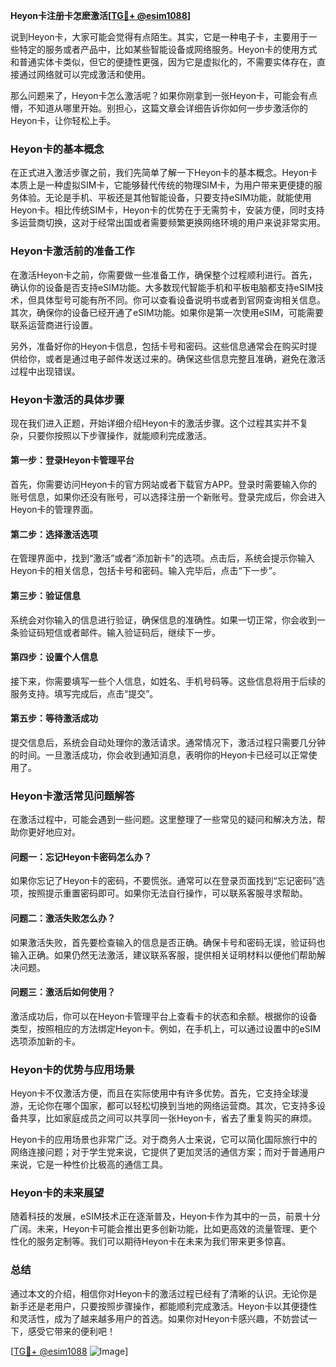 **Heyon卡注册卡怎麽激活[[TG💪+ @esim1088](https://t.me/s/esim1088)]**

说到Heyon卡，大家可能会觉得有点陌生。其实，它是一种电子卡，主要用于一些特定的服务或者产品中，比如某些智能设备或网络服务。Heyon卡的使用方式和普通实体卡类似，但它的便捷性更强，因为它是虚拟化的，不需要实体存在，直接通过网络就可以完成激活和使用。

那么问题来了，Heyon卡怎么激活呢？如果你刚拿到一张Heyon卡，可能会有点懵，不知道从哪里开始。别担心，这篇文章会详细告诉你如何一步步激活你的Heyon卡，让你轻松上手。

### Heyon卡的基本概念

在正式进入激活步骤之前，我们先简单了解一下Heyon卡的基本概念。Heyon卡本质上是一种虚拟SIM卡，它能够替代传统的物理SIM卡，为用户带来更便捷的服务体验。无论是手机、平板还是其他智能设备，只要支持eSIM功能，就能使用Heyon卡。相比传统SIM卡，Heyon卡的优势在于无需剪卡，安装方便，同时支持多运营商切换，这对于经常出国或者需要频繁更换网络环境的用户来说非常实用。

### Heyon卡激活前的准备工作

在激活Heyon卡之前，你需要做一些准备工作，确保整个过程顺利进行。首先，确认你的设备是否支持eSIM功能。大多数现代智能手机和平板电脑都支持eSIM技术，但具体型号可能有所不同。你可以查看设备说明书或者到官网查询相关信息。其次，确保你的设备已经开通了eSIM功能。如果你是第一次使用eSIM，可能需要联系运营商进行设置。

另外，准备好你的Heyon卡信息，包括卡号和密码。这些信息通常会在购买时提供给你，或者是通过电子邮件发送过来的。确保这些信息完整且准确，避免在激活过程中出现错误。

### Heyon卡激活的具体步骤

现在我们进入正题，开始详细介绍Heyon卡的激活步骤。这个过程其实并不复杂，只要你按照以下步骤操作，就能顺利完成激活。

#### 第一步：登录Heyon卡管理平台

首先，你需要访问Heyon卡的官方网站或者下载官方APP。登录时需要输入你的账号信息，如果你还没有账号，可以选择注册一个新账号。登录完成后，你会进入Heyon卡的管理界面。

#### 第二步：选择激活选项

在管理界面中，找到“激活”或者“添加新卡”的选项。点击后，系统会提示你输入Heyon卡的相关信息，包括卡号和密码。输入完毕后，点击“下一步”。

#### 第三步：验证信息

系统会对你输入的信息进行验证，确保信息的准确性。如果一切正常，你会收到一条验证码短信或者邮件。输入验证码后，继续下一步。

#### 第四步：设置个人信息

接下来，你需要填写一些个人信息，如姓名、手机号码等。这些信息将用于后续的服务支持。填写完成后，点击“提交”。

#### 第五步：等待激活成功

提交信息后，系统会自动处理你的激活请求。通常情况下，激活过程只需要几分钟的时间。一旦激活成功，你会收到通知消息，表明你的Heyon卡已经可以正常使用了。

### Heyon卡激活常见问题解答

在激活过程中，可能会遇到一些问题。这里整理了一些常见的疑问和解决方法，帮助你更好地应对。

#### 问题一：忘记Heyon卡密码怎么办？

如果你忘记了Heyon卡的密码，不要慌张。通常可以在登录页面找到“忘记密码”选项，按照提示重置密码即可。如果你无法自行操作，可以联系客服寻求帮助。

#### 问题二：激活失败怎么办？

如果激活失败，首先要检查输入的信息是否正确。确保卡号和密码无误，验证码也输入正确。如果仍然无法激活，建议联系客服，提供相关证明材料以便他们帮助解决问题。

#### 问题三：激活后如何使用？

激活成功后，你可以在Heyon卡管理平台上查看卡的状态和余额。根据你的设备类型，按照相应的方法绑定Heyon卡。例如，在手机上，可以通过设置中的eSIM选项添加新的卡。

### Heyon卡的优势与应用场景

Heyon卡不仅激活方便，而且在实际使用中有许多优势。首先，它支持全球漫游，无论你在哪个国家，都可以轻松切换到当地的网络运营商。其次，它支持多设备共享，比如家庭成员之间可以共享同一张Heyon卡，省去了重复购买的麻烦。

Heyon卡的应用场景也非常广泛。对于商务人士来说，它可以简化国际旅行中的网络连接问题；对于学生党来说，它提供了更加灵活的通信方案；而对于普通用户来说，它是一种性价比极高的通信工具。

### Heyon卡的未来展望

随着科技的发展，eSIM技术正在逐渐普及，Heyon卡作为其中的一员，前景十分广阔。未来，Heyon卡可能会推出更多创新功能，比如更高效的流量管理、更个性化的服务定制等。我们可以期待Heyon卡在未来为我们带来更多惊喜。

### 总结

通过本文的介绍，相信你对Heyon卡的激活过程已经有了清晰的认识。无论你是新手还是老用户，只要按照步骤操作，都能顺利完成激活。Heyon卡以其便捷性和灵活性，成为了越来越多用户的首选。如果你对Heyon卡感兴趣，不妨尝试一下，感受它带来的便利吧！

[[TG💪+ @esim1088](https://t.me/s/esim1088) ![Image](https://i.postimg.cc/4NQfJmqS/Snipaste-2025-05-13-00-14-12.png)]